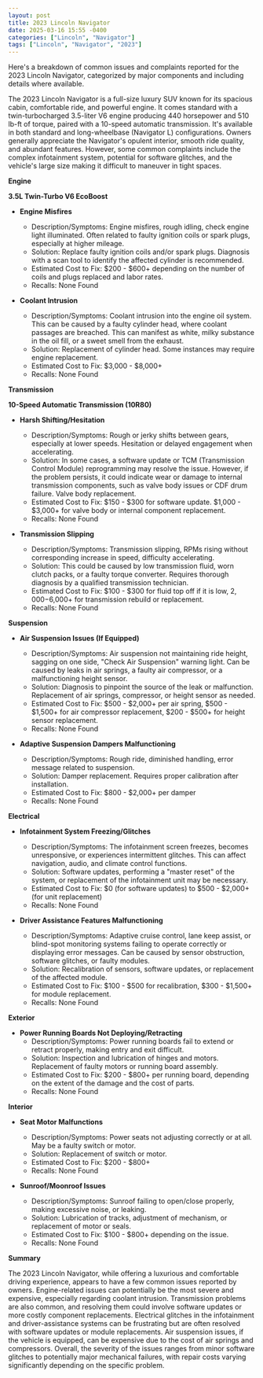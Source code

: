 ```yaml
---
layout: post
title: 2023 Lincoln Navigator
date: 2025-03-16 15:55 -0400
categories: ["Lincoln", "Navigator"]
tags: ["Lincoln", "Navigator", "2023"]
---
```

Here's a breakdown of common issues and complaints reported for the 2023 Lincoln Navigator, categorized by major components and including details where available.

The 2023 Lincoln Navigator is a full-size luxury SUV known for its spacious cabin, comfortable ride, and powerful engine. It comes standard with a twin-turbocharged 3.5-liter V6 engine producing 440 horsepower and 510 lb-ft of torque, paired with a 10-speed automatic transmission. It's available in both standard and long-wheelbase (Navigator L) configurations. Owners generally appreciate the Navigator's opulent interior, smooth ride quality, and abundant features. However, some common complaints include the complex infotainment system, potential for software glitches, and the vehicle's large size making it difficult to maneuver in tight spaces.

**Engine**

**3.5L Twin-Turbo V6 EcoBoost**

*   **Engine Misfires**
    *   Description/Symptoms: Engine misfires, rough idling, check engine light illuminated. Often related to faulty ignition coils or spark plugs, especially at higher mileage.
    *   Solution: Replace faulty ignition coils and/or spark plugs. Diagnosis with a scan tool to identify the affected cylinder is recommended.
    *   Estimated Cost to Fix: $200 - $600+ depending on the number of coils and plugs replaced and labor rates.
    *   Recalls: None Found

*   **Coolant Intrusion**
    *   Description/Symptoms: Coolant intrusion into the engine oil system. This can be caused by a faulty cylinder head, where coolant passages are breached. This can manifest as white, milky substance in the oil fill, or a sweet smell from the exhaust.
    *   Solution: Replacement of cylinder head. Some instances may require engine replacement.
    *   Estimated Cost to Fix: $3,000 - $8,000+
    *   Recalls: None Found

**Transmission**

**10-Speed Automatic Transmission (10R80)**

*   **Harsh Shifting/Hesitation**
    *   Description/Symptoms: Rough or jerky shifts between gears, especially at lower speeds. Hesitation or delayed engagement when accelerating.
    *   Solution: In some cases, a software update or TCM (Transmission Control Module) reprogramming may resolve the issue. However, if the problem persists, it could indicate wear or damage to internal transmission components, such as valve body issues or CDF drum failure. Valve body replacement.
    *   Estimated Cost to Fix: $150 - $300 for software update. $1,000 - $3,000+ for valve body or internal component replacement.
    *   Recalls: None Found

*   **Transmission Slipping**
    *   Description/Symptoms: Transmission slipping, RPMs rising without corresponding increase in speed, difficulty accelerating.
    *   Solution: This could be caused by low transmission fluid, worn clutch packs, or a faulty torque converter. Requires thorough diagnosis by a qualified transmission technician.
    *   Estimated Cost to Fix: $100 - $300 for fluid top off if it is low, $2,000-$6,000+ for transmission rebuild or replacement.
    *   Recalls: None Found

**Suspension**

*   **Air Suspension Issues (If Equipped)**
    *   Description/Symptoms: Air suspension not maintaining ride height, sagging on one side, "Check Air Suspension" warning light. Can be caused by leaks in air springs, a faulty air compressor, or a malfunctioning height sensor.
    *   Solution: Diagnosis to pinpoint the source of the leak or malfunction. Replacement of air springs, compressor, or height sensor as needed.
    *   Estimated Cost to Fix: $500 - $2,000+ per air spring, $500 - $1,500+ for air compressor replacement, $200 - $500+ for height sensor replacement.
    *   Recalls: None Found

*   **Adaptive Suspension Dampers Malfunctioning**
    *   Description/Symptoms: Rough ride, diminished handling, error message related to suspension.
    *   Solution: Damper replacement. Requires proper calibration after installation.
    *   Estimated Cost to Fix: $800 - $2,000+ per damper
    *   Recalls: None Found

**Electrical**

*   **Infotainment System Freezing/Glitches**
    *   Description/Symptoms: The infotainment screen freezes, becomes unresponsive, or experiences intermittent glitches. This can affect navigation, audio, and climate control functions.
    *   Solution: Software updates, performing a "master reset" of the system, or replacement of the infotainment unit may be necessary.
    *   Estimated Cost to Fix: $0 (for software updates) to $500 - $2,000+ (for unit replacement)
    *   Recalls: None Found

*   **Driver Assistance Features Malfunctioning**
    *   Description/Symptoms: Adaptive cruise control, lane keep assist, or blind-spot monitoring systems failing to operate correctly or displaying error messages. Can be caused by sensor obstruction, software glitches, or faulty modules.
    *   Solution: Recalibration of sensors, software updates, or replacement of the affected module.
    *   Estimated Cost to Fix: $100 - $500 for recalibration, $300 - $1,500+ for module replacement.
    *   Recalls: None Found

**Exterior**

*   **Power Running Boards Not Deploying/Retracting**
    *   Description/Symptoms: Power running boards fail to extend or retract properly, making entry and exit difficult.
    *   Solution: Inspection and lubrication of hinges and motors. Replacement of faulty motors or running board assembly.
    *   Estimated Cost to Fix: $200 - $800+ per running board, depending on the extent of the damage and the cost of parts.
    *   Recalls: None Found

**Interior**

*   **Seat Motor Malfunctions**
    *   Description/Symptoms: Power seats not adjusting correctly or at all. May be a faulty switch or motor.
    *   Solution: Replacement of switch or motor.
    *   Estimated Cost to Fix: $200 - $800+
    *   Recalls: None Found

*   **Sunroof/Moonroof Issues**
    *   Description/Symptoms: Sunroof failing to open/close properly, making excessive noise, or leaking.
    *   Solution: Lubrication of tracks, adjustment of mechanism, or replacement of motor or seals.
    *   Estimated Cost to Fix: $100 - $800+ depending on the issue.
    *   Recalls: None Found

**Summary**

The 2023 Lincoln Navigator, while offering a luxurious and comfortable driving experience, appears to have a few common issues reported by owners. Engine-related issues can potentially be the most severe and expensive, especially regarding coolant intrusion. Transmission problems are also common, and resolving them could involve software updates or more costly component replacements. Electrical glitches in the infotainment and driver-assistance systems can be frustrating but are often resolved with software updates or module replacements. Air suspension issues, if the vehicle is equipped, can be expensive due to the cost of air springs and compressors. Overall, the severity of the issues ranges from minor software glitches to potentially major mechanical failures, with repair costs varying significantly depending on the specific problem.

